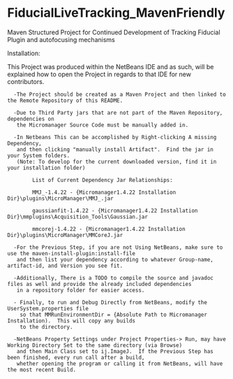 # FiducialLiveTracking_MavenFriendly
Maven Structured Project for Continued Development of Tracking Fiducial Plugin and autofocusing mechanisms

Installation:

  This Project was produced within the NetBeans IDE and as such, will be explained 
how to open the Project in regards to that IDE for new contributors.

      -The Project should be created as a Maven Project and then linked to the Remote Repository of this README.

      -Due to Third Party jars that are not part of the Maven Repository, dependencies on 
       the Micromanager Source Code must be manually added in.  

      -In Netbeans This can be accomplished by Right-clicking A missing Dependency, 
       and then clicking "manually install Artifact".  Find the jar in your System folders.
       (Note: To develop for the current downloaded version, find it in your installation folder)

            List of Current Dependency Jar Relationships:

            MMJ_-1.4.22 - {Micromanager1.4.22 Installation Dir}\plugins\MicroManager\MMJ_.jar

            gaussianfit-1.4.22 - {Micromanager1.4.22 Installation Dir}\mmplugins\Acquisition_Tools\Gaussian.jar

            mmcorej-1.4.22 - {Micromanager1.4.22 Installation Dir}\plugins\MicroManager\MMCoreJ.jar

      -For the Previous Step, if you are not Using NetBeans, make sure to use the maven-install-plugin:install-file
       and then list your dependency according to whatever Group-name, artifact-id, and Version you see fit.

      -Additionally, There is a TODO to compile the source and javadoc files as well and provide the already included dependencies
       in a repository folder for easier access.

      - Finally, to run and Debug Directly from NetBeans, modify the UserSystem.properties file
        so that MMRunEnvironmentDir = {Absolute Path to Micromanager Installation).  This will copy any builds
        to the directory.

      -NetBeans Property Settings under Project Properties-> Run, may have Working Directory Set to the same directory (via Browse)
       and then Main Class set to ij.ImageJ.  If the Previous Step has been finished, every run call after a build, 
       whether opening the program or calling it from NetBeans, will have the most recent Build.



